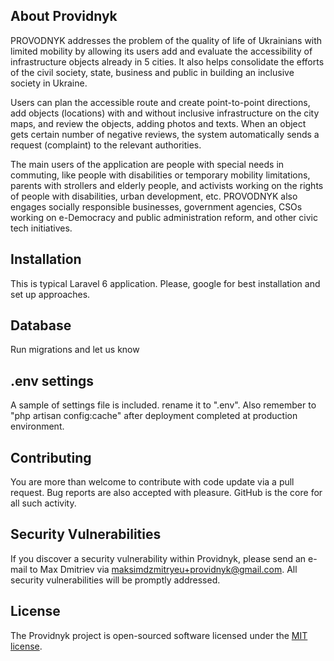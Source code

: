 ## About Providnyk

PROVODNYK addresses the problem of the quality of life of Ukrainians with limited mobility by allowing its users add and evaluate the accessibility of infrastructure objects already in 5 cities. It also helps consolidate the efforts of the civil society, state, business and public in building an inclusive society in Ukraine.

Users can plan the accessible route and create point-to-point directions, add objects (locations) with and without inclusive infrastructure on the city maps, and review the objects, adding photos and texts. When an object gets certain number of negative reviews, the system automatically sends a request (complaint) to the relevant authorities.

The main users of the application are people with special needs in commuting, like people with disabilities or temporary mobility limitations, parents with strollers and elderly people, and activists working on the rights of people with disabilities, urban development, etc. PROVODNYK also engages socially responsible businesses, government agencies, CSOs working on e-Democracy and public administration reform, and other civic tech initiatives.

## Installation

This is typical Laravel 6 application. Please, google for best installation and set up approaches.

## Database

Run migrations and let us know

## .env settings

A sample of settings file is included. rename it to ".env". Also remember to "php artisan config:cache" after deployment completed at production environment.

## Contributing

You are more than welcome to contribute with code update via a pull request. Bug reports are also accepted with pleasure. GitHub is the core for all such activity.

## Security Vulnerabilities

If you discover a security vulnerability within Providnyk, please send an e-mail to Max Dmitriev via [maksimdzmitryeu+providnyk@gmail.com](mailto:maksimdzmitryeu+providnyk@gmail.com). All security vulnerabilities will be promptly addressed.

## License

The Providnyk project is open-sourced software licensed under the [MIT license](https://opensource.org/licenses/MIT).
